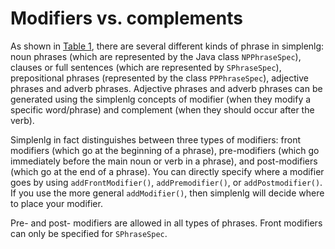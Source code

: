 # Modifiers vs. complements #

As shown in [Table 1](Section3.md), there are several different kinds of phrase in simplenlg: noun phrases (which are represented by the Java class `NPPhraseSpec`), clauses or full sentences (which are represented by `SPhraseSpec`), prepositional phrases (represented by the class `PPPhraseSpec`), adjective phrases and adverb phrases. Adjective phrases and adverb phrases can be generated using the simplenlg concepts of modifier (when they modify a specific word/phrase) and complement (when they should occur after the verb).

Simplenlg in fact distinguishes between three types of modifiers: front modifiers (which go at the beginning of a phrase), pre-modifiers (which go immediately before the main noun or verb in a phrase), and post-modifiers (which go at  the end of a phrase).  You can directly specify where a modifier goes by using `addFrontModifier()`, `addPremodifier()`, or `addPostmodifier()`. If you use the more general `addModifier()`, then simplenlg will decide where to place your modifier.

Pre- and post- modifiers are allowed in all types of phrases. Front modifiers can only be specified for `SPhraseSpec`.